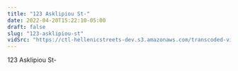 ```yaml
---
title: "123 Asklipiou St-"
date: 2022-04-20T15:22:10-05:00
draft: false
slug: "123-asklipiou-st"
vidSrc: "https://ctl-hellenicstreets-dev.s3.amazonaws.com/transcoded-videos/123%20Asklipiou%20St-.mp4"
---
```


123 Asklipiou St-
